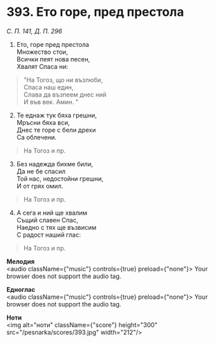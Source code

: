 # 393. Ето горе, пред престола

_С. П. 141, Д. П. 296_

1. Ето, горе пред престола  
Множество стои,  
Всички пеят нова песен,  
Хвалят Спаса ни:  

> "На Тогоз, що ни възлюби,  
> Спаса наш един,  
> Слава да възпеем днес ний  
> И във век. Амин. "

2. Те еднаж тук бяха грешни,  
Мръсни бяха вси,  
Днес те горе с бели дрехи  
Са облечени.  

> На Тогоз и пр.  

3. Без надежда бихме били,  
Да не бе спасил  
Той нас, недостойни грешни,  
И от грях омил.  

> На Тогоз и пр.  

4. А сега и ний ще хвалим  
Същий славен Спас,  
Наедно с тях ще възвисим  
С радост наший глас:  

> На Тогоз и пр.

**Мелодия**  
<audio className={"music"} controls={true} preload={"none"}>
    <source src="/pesnarka/mp3/393.mp3" type="audio/mpeg"/>
    Your browser does not support the audio tag.
</audio>

**Едноглас**  
<audio className={"music"} controls={true} preload={"none"}>
    <source src="/pesnarka/transp/393.mp3" type="audio/mpeg"/>
    Your browser does not support the audio tag.
</audio>

**Ноти**  
<img alt="ноти" className={"score"} height="300" src="/pesnarka/scores/393.jpg" width="212"/>
